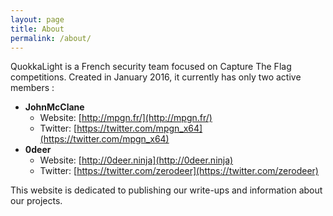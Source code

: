 ```yaml
---
layout: page
title: About
permalink: /about/
---
```


QuokkaLight is a French security team focused on Capture The Flag competitions. Created in January 2016, it currently has only two active members :

 * **JohnMcClane**
   * Website: [http://mpgn.fr/](http://mpgn.fr/)
   * Twitter: [https://twitter.com/mpgn_x64](https://twitter.com/mpgn_x64)
 * **0deer**
   * Website: [http://0deer.ninja](http://0deer.ninja)
   * Twitter: [https://twitter.com/zerodeer](https://twitter.com/zerodeer)

This website is dedicated to publishing our write-ups and information about our projects.
